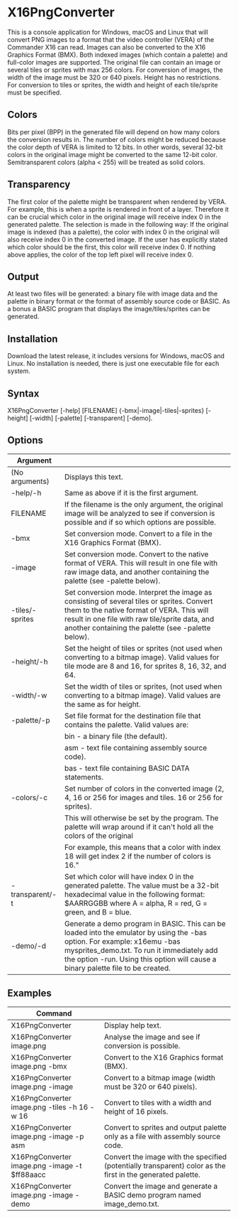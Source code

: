 # X16PngConverter

This is a console application for Windows, macOS and Linux that will convert PNG images to a format that the video controller (VERA) of the Commander X16 can read. Images can also be converted to the X16 Graphics Format (BMX). Both indexed images (which contain a palette) and full-color images are supported. The original file can contain an image or several tiles or sprites with max 256 colors. For conversion of images, the width of the image must be 320 or 640 pixels. Height has no restrictions. For conversion to tiles or sprites, the width and height of each tile/sprite must be specified.

## Colors
Bits per pixel (BPP) in the generated file will depend on how many colors the conversion results in. The number of colors might be reduced because the color depth of VERA is limited to 12 bits. In other words, several 32-bit colors in the original image might be converted to the same 12-bit color. Semitransparent colors (alpha < 255) will be treated as solid colors.

## Transparency
The first color of the palette might be transparent when rendered by VERA. For example, this is when a sprite is rendered in front of a layer. Therefore it can be crucial which color in the original image will receive index 0 in the generated palette. The selection is made in the following way:
If the original image is indexed (has a palette), the color with index 0 in the original will also receive index 0 in the converted image.
If the user has explicitly stated which color should be the first, this color will receive index 0.
If nothing above applies, the color of the top left pixel will receive index 0.

## Output
At least two files will be generated: a binary file with image data and the palette in binary format or the format of assembly source code or BASIC. As a bonus a BASIC program that displays the image/tiles/sprites can be generated.

## Installation
Download the latest release, it includes versions for Windows, macOS and Linux. No installation is needed, there is just one executable file for each system.

## Syntax
X16PngConverter [-help] [FILENAME] {-bmx|-image|-tiles|-sprites} [-height] [-width] [-palette] [-transparent] [-demo].

## Options
| Argument                    |                     |
| --------------------------- | ------------------- |
| (No arguments)              | Displays this text. |
| -help/-h                    | Same as above if it is the first argument. |
| FILENAME                    | If the filename is the only argument, the original image will be analyzed to see if conversion is possible and if so which options are possible. |
| -bmx                        | Set conversion mode. Convert to a file in the X16 Graphics Format (BMX). |
| -image                      | Set conversion mode. Convert to the native format of VERA. This will result in one file with raw image data, and another containing the palette (see -palette below). |
| -tiles/-sprites             | Set conversion mode. Interpret the image as consisting of several tiles or sprites. Convert them to the native format of VERA. This will result in one file with raw tile/sprite data, and another containing the palette (see -palette below). |
| -height/-h                  | Set the height of tiles or sprites (not used when converting to a bitmap image). Valid values for tile mode are 8 and 16, for sprites 8, 16, 32, and 64. |
| -width/-w                   | Set the width of tiles or sprites, (not used when converting to a bitmap image). Valid values are the same as for height. |
| -palette/-p                 | Set file format for the destination file that contains the palette. Valid values are: |
|                             | bin - a binary file (the default). |
|                             | asm - text file containing assembly source code). |
|                             | bas - text file containing BASIC DATA statements. |
| -colors/-c                  | Set number of colors in the converted image (2, 4, 16 or 256 for images and tiles. 16 or 256 for sprites).
|                             | This will otherwise be set by the program. The palette will wrap around if it can't hold all the colors of the original |
|                             | For example, this means that a color with index 18 will get index 2 if the number of colors is 16." |
| -transparent/-t             | Set which color will have index 0 in the generated palette. The value must be a 32-bit hexadecimal value in the following format: $AARRGGBB where A = alpha, R = red, G = green, and B = blue. |
| -demo/-d                    | Generate a demo program in BASIC. This can be loaded into the emulator by using the -bas option. For example: x16emu -bas mysprites_demo.txt. To run it immediately add the option -run. Using this option will cause a binary palette file to be created. |

## Examples
| Command                                       |                    |
| --------------------------------------------- | ------------------ |
| X16PngConverter                               | Display help text. |
| X16PngConverter image.png                     | Analyse the image and see if conversion is possible. |
| X16PngConverter image.png -bmx                | Convert to the X16 Graphics format (BMX). |
| X16PngConverter image.png -image              | Convert to a bitmap image (width must be 320 or 640 pixels). |
| X16PngConverter image.png -tiles -h 16 -w 16  | Convert to tiles with a width and height of 16 pixels. |
| X16PngConverter image.png -image -p asm       | Convert to sprites and output palette only as a file with assembly source code. |
| X16PngConverter image.png -image -t $ff88aacc | Convert the image with the specified (potentially transparent) color as the first in the generated palette. |
| X16PngConverter image.png -image -demo        | Convert the image and generate a BASIC demo program named image_demo.txt. |
